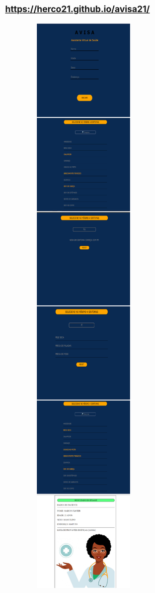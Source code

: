 # https://herco21.github.io/avisa21/
##

<div align="center">
<img style="display: inline_block" alt="img" height="300" width="300" src="https://github.com/Herco21/A.V.I.S.A/blob/main/Imagens/Screenshot%20(210).png">
<img style="display: inline_block" alt="img" height="300" width="300" src="https://github.com/Herco21/A.V.I.S.A/blob/main/Imagens/Screenshot%20(211).png">
<img style="display: inline_block" alt="img" height="300" width="300" src="https://github.com/Herco21/A.V.I.S.A/blob/main/Imagens/Screenshot%20(212).png">
<img style="display: inline_block" alt="img" height="300" width="300" src="https://github.com/Herco21/A.V.I.S.A/blob/main/Imagens/Screenshot%20(213).png">
<img style="display: inline_block" alt="img" height="300" width="300" src="https://github.com/Herco21/A.V.I.S.A/blob/main/Imagens/Screenshot%20(214).png">
<img style="display: inline_block" alt="img" height="300" width="300" src="https://github.com/Herco21/A.V.I.S.A/blob/main/Imagens/Screenshot%20(215).png">
</div>
